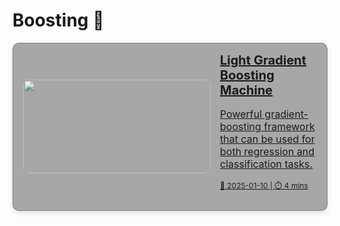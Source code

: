 # Boosting 🤖 

<div style="display: flex; flex-direction: column; gap: 10px;">

<!-- Light GBM -->
<a href="light-gbm" style="padding: 0 2px 0 16px; background-color: rgba(39, 39, 43, 0.4); border: 1px solid rgba(76, 76, 82, 0.4); border-radius: 10px; box-shadow: 0 4px 8px rgba(0,0,0,0.1); overflow: hidden; transition: transform 0.2s; display: flex; align-items: center;">
  <img src="https://miro.medium.com/v2/resize:fit:1400/format:webp/1*rE2Yvjc5h7P_u7wrhieAEg.jpeg" alt="" style="width: 300px; height: 150px; object-fit: cover; border-radius: 10px;" />
  <div style="padding: 15px;">
    <h2 style="margin: 0; font-size: 20px;">Light Gradient Boosting Machine</h2>
    <p style="font-size: 16px;">Powerful gradient-boosting framework that can be used for both regression and classification tasks.</p>
    <p style="font-size: 12px;">📅 2025-01-10 | ⏱️ 4 mins</p>
  </div>
</a>

</div>
